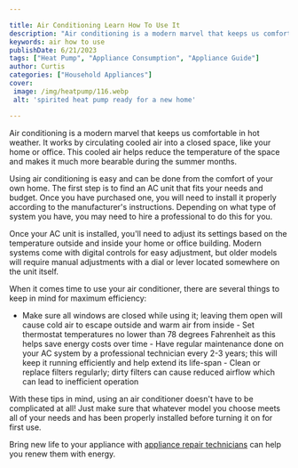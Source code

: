 ```yaml
---

title: Air Conditioning Learn How To Use It
description: "Air conditioning is a modern marvel that keeps us comfortable in hot weather. It works by circulating cooled air into a closed spa...read now to learn more"
keywords: air how to use
publishDate: 6/21/2023
tags: ["Heat Pump", "Appliance Consumption", "Appliance Guide"]
author: Curtis
categories: ["Household Appliances"]
cover: 
 image: /img/heatpump/116.webp
 alt: 'spirited heat pump ready for a new home'

---
```


Air conditioning is a modern marvel that keeps us comfortable in hot weather. It works by circulating cooled air into a closed space, like your home or office. This cooled air helps reduce the temperature of the space and makes it much more bearable during the summer months. 

Using air conditioning is easy and can be done from the comfort of your own home. The first step is to find an AC unit that fits your needs and budget. Once you have purchased one, you will need to install it properly according to the manufacturer's instructions. Depending on what type of system you have, you may need to hire a professional to do this for you. 

Once your AC unit is installed, you'll need to adjust its settings based on the temperature outside and inside your home or office building. Modern systems come with digital controls for easy adjustment, but older models will require manual adjustments with a dial or lever located somewhere on the unit itself. 

When it comes time to use your air conditioner, there are several things to keep in mind for maximum efficiency: 

 - Make sure all windows are closed while using it; leaving them open will cause cold air to escape outside and warm air from inside - Set thermostat temperatures no lower than 78 degrees Fahrenheit as this helps save energy costs over time - Have regular maintenance done on your AC system by a professional technician every 2-3 years; this will keep it running efficiently and help extend its life-span - Clean or replace filters regularly; dirty filters can cause reduced airflow which can lead to inefficient operation 

With these tips in mind, using an air conditioner doesn't have to be complicated at all! Just make sure that whatever model you choose meets all of your needs and has been properly installed before turning it on for first use.

Bring new life to your appliance with <a href="/pages/appliance-repair-technicians/">appliance repair technicians</a> can help you renew them with energy.